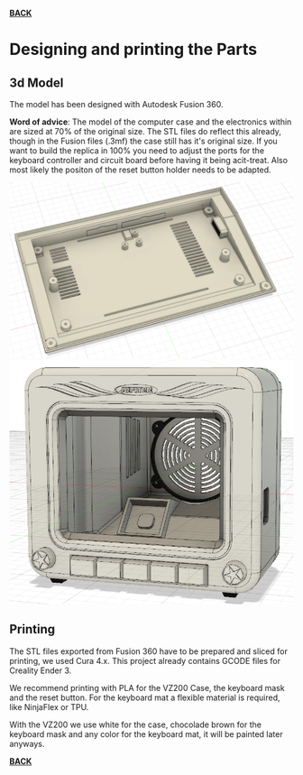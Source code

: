 **[BACK](README.md)**
# <a name="print">Designing and printing the Parts</a>
## 3d Model
The model has been designed with Autodesk Fusion 360.

**Word of advice**: The model of the computer case and the electronics within are sized at 70% of the original size. The STL files do reflect this already, though in the Fusion files (.3mf) the case still has it's original size. If you want to build the replica in 100% you need to adjust the ports for the keyboard controller and circuit board before having it being acit-treat. Also most likely the positon of the reset button holder needs to be adapted.

![3d-Layout bottom](../3d-model/screenshots/VZ-Fusion-v3-Boden.png "3d Layout bottom")
![3d-Layout Monitor](../3d-model/screenshots/monitor-v2_2.png "3d Layout Monitor")

## Printing

The STL files exported from Fusion 360 have to be prepared and sliced for printing, we used Cura 4.x. This project already contains GCODE files for Creality Ender 3. 

We recommend printing with PLA for the VZ200 Case, the keyboard mask and the reset button. For the keyboard mat a flexible material is required, like NinjaFlex or TPU.

With the VZ200 we use white for the case, chocolade brown for the keyboard mask and any color for the keyboard mat, it will be painted later anyways.

**[BACK](README.md)**
